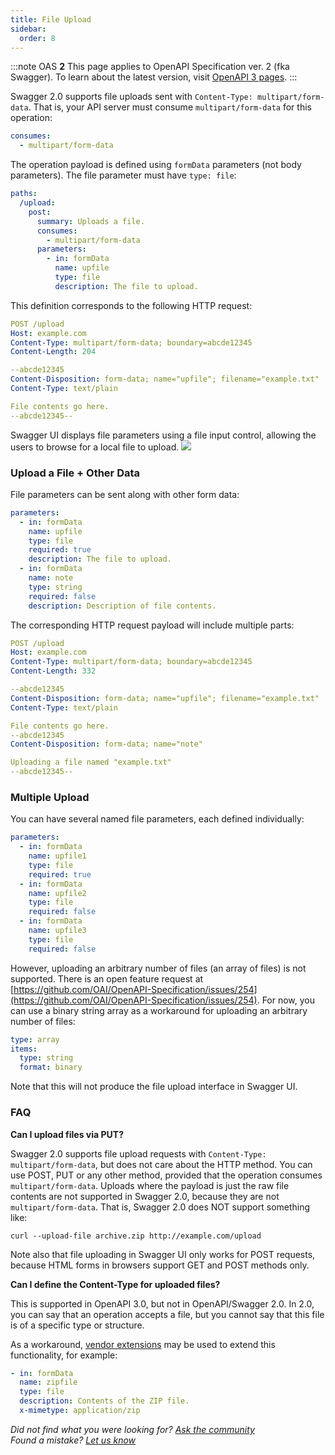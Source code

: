 ```yaml
---
title: File Upload
sidebar:
  order: 8
---
```


:::note
OAS **2** This page applies to OpenAPI Specification ver. 2 (fka Swagger). To learn about the latest version, visit [OpenAPI 3 pages](/docs/specification/describing-request-body/file-upload/).
:::

Swagger 2.0 supports file uploads sent with `Content-Type: multipart/form-data`. That is, your API server must consume `multipart/form-data` for this operation:

```yaml
consumes:
  - multipart/form-data
```

The operation payload is defined using `formData` parameters (not body parameters). The file parameter must have `type: file`:

```yaml
paths:
  /upload:
    post:
      summary: Uploads a file.
      consumes:
        - multipart/form-data
      parameters:
        - in: formData
          name: upfile
          type: file
          description: The file to upload.
```

This definition corresponds to the following HTTP request:

```yaml
POST /upload
Host: example.com
Content-Type: multipart/form-data; boundary=abcde12345
Content-Length: 204

--abcde12345
Content-Disposition: form-data; name="upfile"; filename="example.txt"
Content-Type: text/plain

File contents go here.
--abcde12345--
```

Swagger UI displays file parameters using a file input control, allowing the users to browse for a local file to upload. ![](https://static1.smartbear.co/swagger/media/images/swagger-ui-file-upload.png)

### Upload a File + Other Data

File parameters can be sent along with other form data:

```yaml
parameters:
  - in: formData
    name: upfile
    type: file
    required: true
    description: The file to upload.
  - in: formData
    name: note
    type: string
    required: false
    description: Description of file contents.
```

The corresponding HTTP request payload will include multiple parts:

```yaml
POST /upload
Host: example.com
Content-Type: multipart/form-data; boundary=abcde12345
Content-Length: 332

--abcde12345
Content-Disposition: form-data; name="upfile"; filename="example.txt"
Content-Type: text/plain

File contents go here.
--abcde12345
Content-Disposition: form-data; name="note"

Uploading a file named "example.txt"
--abcde12345--
```

### Multiple Upload

You can have several named file parameters, each defined individually:

```yaml
parameters:
  - in: formData
    name: upfile1
    type: file
    required: true
  - in: formData
    name: upfile2
    type: file
    required: false
  - in: formData
    name: upfile3
    type: file
    required: false
```

However, uploading an arbitrary number of files (an array of files) is not supported. There is an open feature request at [https://github.com/OAI/OpenAPI-Specification/issues/254](https://github.com/OAI/OpenAPI-Specification/issues/254). For now, you can use a binary string array as a workaround for uploading an arbitrary number of files:

```yaml
type: array
items:
  type: string
  format: binary
```

Note that this will not produce the file upload interface in Swagger UI.

### FAQ

**Can I upload files via PUT?**

Swagger 2.0 supports file upload requests with `Content-Type: multipart/form-data`, but does not care about the HTTP method. You can use POST, PUT or any other method, provided that the operation consumes `multipart/form-data`. Uploads where the payload is just the raw file contents are not supported in Swagger 2.0, because they are not `multipart/form-data`. That is, Swagger 2.0 does NOT support something like:

    curl --upload-file archive.zip http://example.com/upload

Note also that file uploading in Swagger UI only works for POST requests, because HTML forms in browsers support GET and POST methods only.

**Can I define the Content-Type for uploaded files?**

This is supported in OpenAPI 3.0, but not in OpenAPI/Swagger 2.0. In 2.0, you can say that an operation accepts a file, but you cannot say that this file is of a specific type or structure.

As a workaround, [vendor extensions](/docs/specification/openapi-extensions/) may be used to extend this functionality, for example:

```yaml
- in: formData
  name: zipfile
  type: file
  description: Contents of the ZIP file.
  x-mimetype: application/zip
```

_Did not find what you were looking for? [Ask the community](https://community.smartbear.com/t5/Swagger-Open-Source-Tools/bd-p/SwaggerOSTools)  
Found a mistake? [Let us know](https://github.com/swagger-api/swagger.io/issues)_
